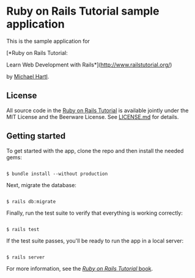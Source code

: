# Ruby on Rails Tutorial sample application

This is the sample application for

[*Ruby on Rails Tutorial:

Learn Web Development with Rails*](http://www.railstutorial.org/)

by [Michael Hartl](http://www.michaelhartl.com/).

## License

All source code in the [Ruby on Rails Tutorial](http://railstutorial.org/)
is available jointly under the MIT License and the Beerware License. See
[LICENSE.md](LICENSE.md) for details.

## Getting started

To get started with the app, clone the repo and then install the needed gems:
```

$ bundle install --without production
```

Next, migrate the database:
```

$ rails db:migrate
```

Finally, run the test suite to verify that everything is working correctly:
```

$ rails test
```

If the test suite passes, you'll be ready to run the app in a local server:
```

$ rails server
```

For more information, see the
[*Ruby on Rails Tutorial* book](http://www.railstutorial.org/book).